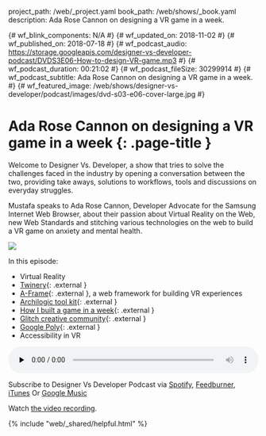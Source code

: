 project_path: /web/_project.yaml
book_path: /web/shows/_book.yaml
description: Ada Rose Cannon on designing a VR game in a week.

{# wf_blink_components: N/A #}
{# wf_updated_on: 2018-11-02 #}
{# wf_published_on: 2018-07-18 #}
{# wf_podcast_audio: https://storage.googleapis.com/designer-vs-developer-podcast/DVDS3E06-How-to-design-VR-game.mp3 #}
{# wf_podcast_duration: 00:21:02 #}
{# wf_podcast_fileSize: 30299914 #}
{# wf_podcast_subtitle: Ada Rose Cannon on designing a VR game in a week. #}
{# wf_featured_image: /web/shows/designer-vs-developer/podcast/images/dvd-s03-e06-cover-large.jpg #}


# Ada Rose Cannon on designing a VR game in a week {: .page-title }

Welcome to Designer Vs. Developer, a show that tries to solve the
challenges faced in the industry by opening a conversation between
the two, providing take aways, solutions to workflows, tools and
discussions on everyday struggles.

Mustafa speaks to Ada Rose Cannon, Developer Advocate for the
Samsung Internet Web Browser, about their passion about Virtual
Reality on the Web, new Web Standards and stitching various
technologies on the web to build a VR game on anxiety and
mental health.


<img class="attempt-right"
  src="/web/shows/designer-vs-developer/podcast/images/dvd-s03-e06-cover.jpg">

In this episode:

* Virtual Reality
* [Twinery](http://bit.ly/2ubLoUj){: .external }
* [A-Frame](http://bit.ly/2L3HUfW){: .external }, a web framework for building VR experiences
* [Archilogic tool kit](http://bit.ly/2KOGGpB){: .external }
* [How I built a game in a week](http://bit.ly/2N2Vlub){: .external }
* [Glitch creative community](http://bit.ly/2ueEQnG){: .external }
* [Google Poly](http://bit.ly/2Jdo6lr){: .external }
* Accessibility in VR

<audio style="width: 100%" controls preload="none" src="
https://storage.googleapis.com/designer-vs-developer-podcast/
DVDS3E06-How-to-design-VR-game.mp3">

Subscribe to Designer Vs Developer Podcast via
<a href="http://bit.ly/mustafaOnSpotify">Spotify</a>,
<a href="https://goo.gl/USHXv8">Feedburner</a>,
<a href="https://goo.gl/1E9U0G">iTunes</a> Or
<a href="https://goo.gl/qCBlST">Google Music</a>

Watch <a href="https://www.youtube.com/playlist?list=PLNYkxOF6rcIC60856GnLEV5GQXMxc9ByJ">
the video recording</a>.

{% include "web/_shared/helpful.html" %}
